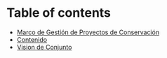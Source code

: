 # Table of contents

* [Marco de Gestión de Proyectos de Conservación](README.md)
* [Contenido](reconocimientos.md)
* [Vision de Conjunto](contenido.md)


